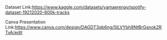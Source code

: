 Dataset Link:https://www.kaggle.com/datasets/yamaerenay/spotify-dataset-19212020-600k-tracks

Canva Presentation Link:https://www.canva.com/design/DAGDT3qb6ng/5lLVYbh9NtBrGsnok2RTvA/edit
